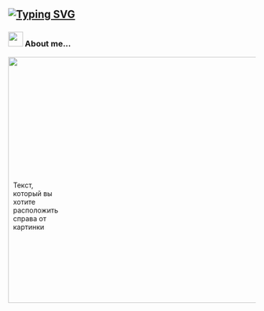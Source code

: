 [![Typing SVG](https://readme-typing-svg.demolab.com?font=Fira+Code&weight=700&size=28&pause=1000&color=1BF7D7&background=FFB27100&random=false&width=435&lines=Maxim%2C+18+yo%2C+live+in+RU)](https://git.io/typing-svg)
---
### <img src="https://media1.tenor.com/m/dnfJcln1SwoAAAAC/luffy-bruh.gif" width="30"> About me...
<img style="margin: 0 0 0 10px" align='right' src="https://media1.tenor.com/m/a6S35wgiCOsAAAAC/deku-java.gif" width="530" height="500">

~~~JSON
{
  "first_name": "Maxim",
  "last_name": "Danilov",
  "age": 18,
  "city": "Oktyabrskiy",
  "social_networks": [
    {
      "name": "VK",
      "link": "https://vk.com/id255272497"
    },
    {
      "name": "TG",
      "link": "https://t.me/funeralllllllllllll"
    }
  ]
}
~~~

<div style="display: flex;">
    <img src="https://media1.tenor.com/m/a6S35wgiCOsAAAAC/deku-java.gif" alt="gf" style="margin-right: 10px;">
    <div>
        Текст, который вы хотите расположить справа от картинки
    </div>
</div>
